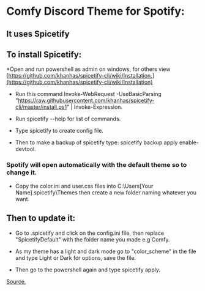 # Comfy Discord Theme for Spotify:

## It uses Spicetify

## To install Spicetify:

*Open and run powershell as admin on windows, for others view [https://github.com/khanhas/spicetify-cli/wiki/Installation.](https://github.com/khanhas/spicetify-cli/wiki/Installation)

* Run this command Invoke-WebRequest -UseBasicParsing "https://raw.githubusercontent.com/khanhas/spicetify-cli/master/install.ps1" | Invoke-Expression.

* Run spicetify --help for list of commands.

* Type spicetify to create config file.

* Then to make a backup of spicetify type: spicetify backup apply enable-devtool.

### Spotify will open automatically with the default theme so to change it.

* Copy the color.ini and user.css files into C:\Users\[Your Name]\.spicetify\Themes then create a new folder naming whatever you want.

## Then to update it:

* Go to .spicetify and click on the config.ini file, then replace "SpicetifyDefault" with the folder name you made e.g Comfy.

* As my theme has a light and dark mode go to "color_scheme" in the file and type Light or Dark for options, save the file.

* Then go to the powershell again and type spicetify apply.

[Source.](https://www.muo.com/tag/customize-spotify-with-spicetify-themes/)
